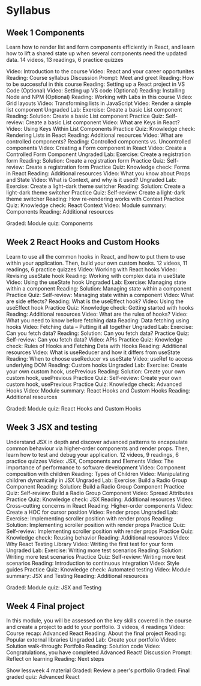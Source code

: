 # Syllabus
## Week 1 Components
Learn how to render list and form components efficiently in React, and learn how to lift a shared state up when several components need the updated data.
14 videos, 13 readings, 6 practice quizzes

Video: Introduction to the course
Video: React and your career opportunites
Reading: Course syllabus
Discussion Prompt: Meet and greet
Reading: How to be successful in this course
Reading: Setting up a React project in VS Code (Optional)
Video: Setting up VS code (Optional)
Reading: Installing Node and NPM (Optional)
Reading: Working with Labs in this course
Video: Grid layouts
Video: Transforming lists in JavaScript
Video: Render a simple list component
Ungraded Lab: Exercise: Create a basic List component
Reading: Solution: Create a basic List component
Practice Quiz: Self-review: Create a basic List component
Video: What are Keys in React?
Video: Using Keys Within List Components
Practice Quiz: Knowledge check: Rendering Lists in React
Reading: Additional resources
Video: What are controlled components?
Reading: Controlled components vs. Uncontrolled components
Video: Creating a Form component in React
Video: Create a Controlled Form Component
Ungraded Lab: Exercise: Create a registration form
Reading: Solution: Create a registration form
Practice Quiz: Self-review: Create a registration form
Practice Quiz: Knowledge check: Forms in React
Reading: Additional resources
Video: What you know about Props and State
Video: What is Context, and why is it used?
Ungraded Lab: Exercise: Create a light-dark theme switcher
Reading: Solution: Create a light-dark theme switcher
Practice Quiz: Self-review: Create a light-dark theme switcher
Reading: How re-rendering works with Context
Practice Quiz: Knowledge check: React Context
Video: Module summary: Components
Reading: Additional resources


Graded: Module quiz: Components


## Week 2 React Hooks and Custom Hooks

Learn to use all the common hooks in React, and how to put them to use within your application. Then, build your own custom hooks.
12 videos, 11 readings, 6 practice quizzes
Video: Working with React hooks
Video: Revising useState hook
Reading: Working with complex data in useState
Video: Using the useState hook
Ungraded Lab: Exercise: Managing state within a component
Reading: Solution: Managing state within a component
Practice Quiz: Self-review: Managing state within a component
Video: What are side effects?
Reading: What is the useEffect hook?
Video: Using the useEffect hook
Practice Quiz: Knowledge check: Getting started with hooks
Reading: Additional resources
Video: What are the rules of hooks?
Video: What you need to know before fetching data
Reading: Data fetching using hooks
Video: Fetching data – Putting it all together
Ungraded Lab: Exercise: Can you fetch data?
Reading: Solution: Can you fetch data?
Practice Quiz: Self-review: Can you fetch data?
Video: APIs
Practice Quiz: Knowledge check: Rules of Hooks and Fetching Data with Hooks
Reading: Additional resources
Video: What is useReducer and how it differs from useState
Reading: When to choose useReducer vs useState
Video: useRef to access underlying DOM
Reading: Custom hooks
Ungraded Lab: Exercise: Create your own custom hook, usePrevious
Reading: Solution: Create your own custom hook, usePrevious
Practice Quiz: Self-review: Create your own custom hook, usePrevious
Practice Quiz: Knowledge check: Advanced Hooks
Video: Module summary: React Hooks and Custom Hooks
Reading: Additional resources


Graded: Module quiz: React Hooks and Custom Hooks


## Week 3 JSX and testing

Understand JSX in depth and discover advanced patterns to encapsulate common behaviour via higher-order components and render props. Then, learn how to test and debug your application.
12 videos, 9 readings, 6 practice quizzes
Video: JSX, Components and Elements
Video: The importance of performance to software development
Video: Component composition with children
Reading: Types of Children
Video: Manipulating children dynamically in JSX
Ungraded Lab: Exercise: Build a Radio Group Component
Reading: Solution: Build a Radio Group Component
Practice Quiz: Self-review: Build a Radio Group Component
Video: Spread Attributes
Practice Quiz: Knowledge check: JSX
Reading: Additional resources
Video: Cross-cutting concerns in React
Reading: Higher-order components
Video: Create a HOC for cursor position
Video: Render props
Ungraded Lab: Exercise: Implementing scroller position with render props
Reading: Solution: Implementing scroller position with render props
Practice Quiz: Self-review: Implementing scroller position with render props
Practice Quiz: Knowledge check: Reusing behavior
Reading: Additional resources
Video: Why React Testing Library
Video: Writing the first test for your form
Ungraded Lab: Exercise: Writing more test scenarios
Reading: Solution: Writing more test scenarios
Practice Quiz: Self-review: Writing more test scenarios
Reading: Introduction to continuous integration
Video: Style guides
Practice Quiz: Knowledge check: Automated testing
Video: Module summary: JSX and Testing
Reading: Additional resources

Graded: Module quiz: JSX and Testing

## Week 4 Final project

In this module, you will be assessed on the key skills covered in the course and create a project to add to your portfolio.
3 videos, 4 readings
Video: Course recap: Advanced React
Reading: About the final project
Reading: Popular external libraries
Ungraded Lab: Create your portfolio
Video: Solution walk-through: Portfolio
Reading: Solution code
Video: Congratulations, you have completed Advanced React!
Discussion Prompt: Reflect on learning
Reading: Next steps

Show lessweek 4 material
Graded: Review a peer's portfolio
Graded: Final graded quiz: Advanced React
